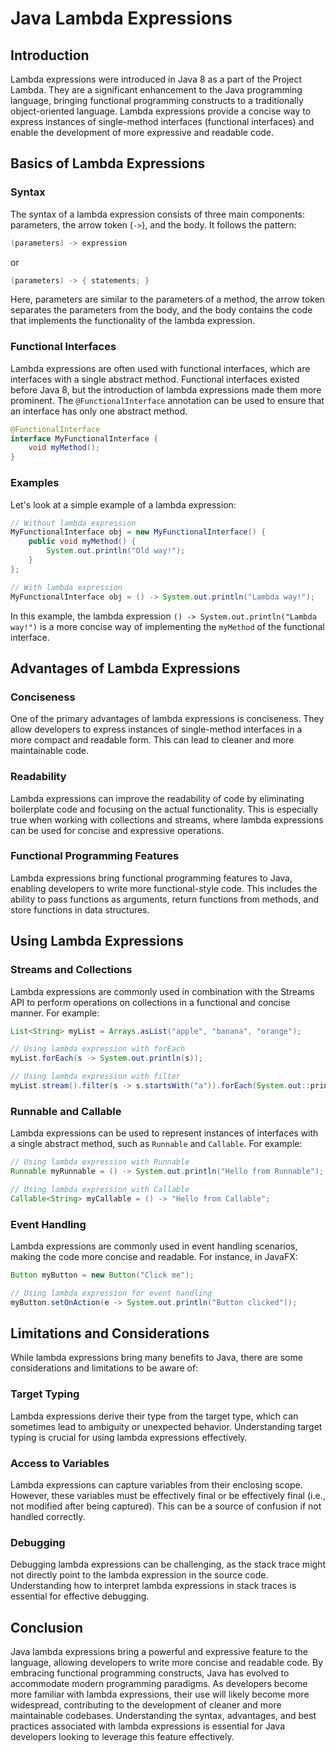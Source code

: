 # Java Lambda Expressions

## Introduction

Lambda expressions were introduced in Java 8 as a part of the Project Lambda. They are a significant enhancement to the Java programming language, bringing functional programming constructs to a traditionally object-oriented language. Lambda expressions provide a concise way to express instances of single-method interfaces (functional interfaces) and enable the development of more expressive and readable code.

## Basics of Lambda Expressions

### Syntax

The syntax of a lambda expression consists of three main components: parameters, the arrow token (`->`), and the body. It follows the pattern:

```java
(parameters) -> expression
```

or

```java
(parameters) -> { statements; }
```

Here, parameters are similar to the parameters of a method, the arrow token separates the parameters from the body, and the body contains the code that implements the functionality of the lambda expression.

### Functional Interfaces

Lambda expressions are often used with functional interfaces, which are interfaces with a single abstract method. Functional interfaces existed before Java 8, but the introduction of lambda expressions made them more prominent. The `@FunctionalInterface` annotation can be used to ensure that an interface has only one abstract method.

```java
@FunctionalInterface
interface MyFunctionalInterface {
    void myMethod();
}
```

### Examples

Let's look at a simple example of a lambda expression:

```java
// Without lambda expression
MyFunctionalInterface obj = new MyFunctionalInterface() {
    public void myMethod() {
        System.out.println("Old way!");
    }
};

// With lambda expression
MyFunctionalInterface obj = () -> System.out.println("Lambda way!");
```

In this example, the lambda expression `() -> System.out.println("Lambda way!")` is a more concise way of implementing the `myMethod` of the functional interface.

## Advantages of Lambda Expressions

### Conciseness

One of the primary advantages of lambda expressions is conciseness. They allow developers to express instances of single-method interfaces in a more compact and readable form. This can lead to cleaner and more maintainable code.

### Readability

Lambda expressions can improve the readability of code by eliminating boilerplate code and focusing on the actual functionality. This is especially true when working with collections and streams, where lambda expressions can be used for concise and expressive operations.

### Functional Programming Features

Lambda expressions bring functional programming features to Java, enabling developers to write more functional-style code. This includes the ability to pass functions as arguments, return functions from methods, and store functions in data structures.

## Using Lambda Expressions

### Streams and Collections

Lambda expressions are commonly used in combination with the Streams API to perform operations on collections in a functional and concise manner. For example:

```java
List<String> myList = Arrays.asList("apple", "banana", "orange");

// Using lambda expression with forEach
myList.forEach(s -> System.out.println(s));

// Using lambda expression with filter
myList.stream().filter(s -> s.startsWith("a")).forEach(System.out::println);
```

### Runnable and Callable

Lambda expressions can be used to represent instances of interfaces with a single abstract method, such as `Runnable` and `Callable`. For example:

```java
// Using lambda expression with Runnable
Runnable myRunnable = () -> System.out.println("Hello from Runnable");

// Using lambda expression with Callable
Callable<String> myCallable = () -> "Hello from Callable";
```

### Event Handling

Lambda expressions are commonly used in event handling scenarios, making the code more concise and readable. For instance, in JavaFX:

```java
Button myButton = new Button("Click me");

// Using lambda expression for event handling
myButton.setOnAction(e -> System.out.println("Button clicked"));
```

## Limitations and Considerations

While lambda expressions bring many benefits to Java, there are some considerations and limitations to be aware of:

### Target Typing

Lambda expressions derive their type from the target type, which can sometimes lead to ambiguity or unexpected behavior. Understanding target typing is crucial for using lambda expressions effectively.

### Access to Variables

Lambda expressions can capture variables from their enclosing scope. However, these variables must be effectively final or be effectively final (i.e., not modified after being captured). This can be a source of confusion if not handled correctly.

### Debugging

Debugging lambda expressions can be challenging, as the stack trace might not directly point to the lambda expression in the source code. Understanding how to interpret lambda expressions in stack traces is essential for effective debugging.

## Conclusion

Java lambda expressions bring a powerful and expressive feature to the language, allowing developers to write more concise and readable code. By embracing functional programming constructs, Java has evolved to accommodate modern programming paradigms. As developers become more familiar with lambda expressions, their use will likely become more widespread, contributing to the development of cleaner and more maintainable codebases. Understanding the syntax, advantages, and best practices associated with lambda expressions is essential for Java developers looking to leverage this feature effectively.
